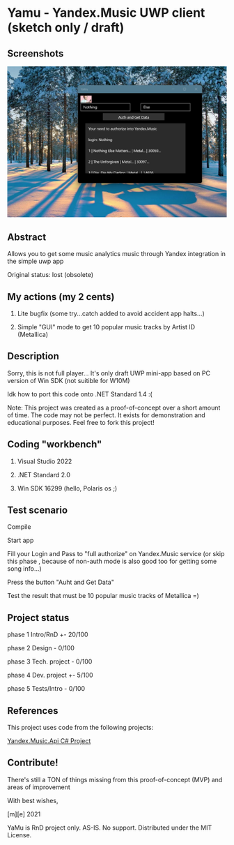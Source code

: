 # Yamu - Yandex.Music UWP client (sketch only / draft)

## Screenshots
![Shot 1](Images/shot1.png)


## Abstract
Allows you to get some music analytics music through Yandex integration in the simple uwp app

Original status: lost (obsolete)

## My actions (my 2 cents) 

1. Lite bugfix (some try...catch added to avoid accident app halts...)

2. Simple "GUI" mode to get 10 popular music tracks by Artist ID (Metallica)

## Description

Sorry, this is not full player... It's only draft UWP mini-app based on PC version of Win SDK (not suitible for W10M) 

Idk how to port this code onto .NET Standard 1.4 :(

Note: This project was created as a proof-of-concept over a short amount of time. 
The code may not be perfect. It exists for demonstration and educational purposes. Feel free to fork this project!


## Coding "workbench"

1. Visual Studio 2022

2. .NET Standard 2.0

3. Win SDK 16299 (hello, Polaris os ;)


## Test scenario

Compile

Start app

Fill your Login and Pass to "full authorize" on Yandex.Music service (or skip this phase , because of 
non-auth mode is also good too for getting some song info...)

Press the button "Auht and Get Data"

Test the result that must be 10 popular music tracks of Metallica =)
 


## Project status

phase 1 Intro/RnD +- 20/100

phase 2 Design - 0/100

phase 3 Tech. project - 0/100

phase 4 Dev. project  +- 5/100

phase 5 Tests/Intro   - 0/100


## References
This project uses code from the following projects:

<a href="https://github.com/Winster332/Yandex.Music.Api">Yandex.Music.Api C# Project</a>


## Contribute!
There's still a TON of things missing from this proof-of-concept (MVP) and areas of improvement 

With best wishes,

  [m][e] 2021

YaMu is RnD project only. AS-IS. No support. Distributed under the MIT License.
